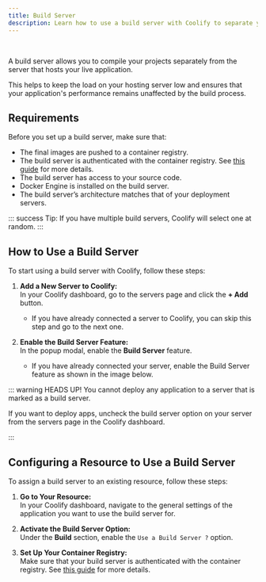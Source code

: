 ```yaml
---
title: Build Server
description: Learn how to use a build server with Coolify to separate your build process from your deployment environment.
---
```


<ZoomableImage src="/docs/images/builds/servers/banner.webp" />

<br />

A build server allows you to compile your projects separately from the server that hosts your live application. 

This helps to keep the load on your hosting server low and ensures that your application's performance remains unaffected by the build process.


## Requirements
Before you set up a build server, make sure that:

- The final images are pushed to a container registry.
- The build server is authenticated with the container registry. See [this guide](/knowledge-base/docker/registry) for more details.
- The build server has access to your source code.
- Docker Engine is installed on the build server.
- The build server’s architecture matches that of your deployment servers.

::: success Tip:
If you have multiple build servers, Coolify will select one at random.
:::


## How to Use a Build Server
To start using a build server with Coolify, follow these steps:

1. **Add a New Server to Coolify:**  
   In your Coolify dashboard, go to the servers page and click the **+ Add** button.

   <ZoomableImage src="/docs/images/builds/servers/1.webp" />

   - If you have already connected a server to Coolify, you can skip this step and go to the next one.

2. **Enable the Build Server Feature:**  
   In the popup modal, enable the **Build Server** feature.
   <ZoomableImage src="/docs/images/builds/servers/2.webp" />

   - If you have already connected your server, enable the Build Server feature as shown in the image below.
   <ZoomableImage src="/docs/images/builds/servers/3.webp" />

::: warning HEADS UP!
You cannot deploy any application to a server that is marked as a build server. 

If you want to deploy apps, uncheck the build server option on your server from the servers page in the Coolify dashboard.

   <ZoomableImage src="/docs/images/builds/servers/3.webp" />
:::


## Configuring a Resource to Use a Build Server
To assign a build server to an existing resource, follow these steps:

1. **Go to Your Resource:**  
   In your Coolify dashboard, navigate to the general settings of the application you want to use the build server for.

2. **Activate the Build Server Option:**  
   Under the **Build** section, enable the `Use a Build Server ?` option.

   <ZoomableImage src="/docs/images/builds/servers/4.webp" />

3. **Set Up Your Container Registry:**  
   Make sure that your build server is authenticated with the container registry. See [this guide](/knowledge-base/docker/registry) for more details.

